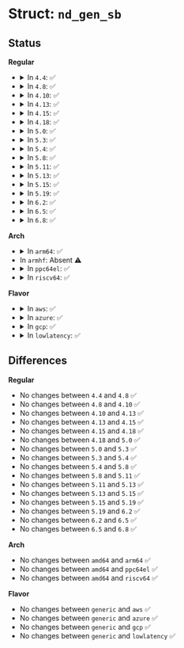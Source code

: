 # Struct: <code>nd_gen_sb</code>

## Status
<b>Regular</b>
<ul>
<li>
<details>
<summary>In <code>4.4</code>: ✅</summary>

```c
struct nd_gen_sb {
    char reserved[4088];
    __le64 checksum;
};
```
</details>
</li>
<li>
<details>
<summary>In <code>4.8</code>: ✅</summary>

```c
struct nd_gen_sb {
    char reserved[4088];
    __le64 checksum;
};
```
</details>
</li>
<li>
<details>
<summary>In <code>4.10</code>: ✅</summary>

```c
struct nd_gen_sb {
    char reserved[4088];
    __le64 checksum;
};
```
</details>
</li>
<li>
<details>
<summary>In <code>4.13</code>: ✅</summary>

```c
struct nd_gen_sb {
    char reserved[4088];
    __le64 checksum;
};
```
</details>
</li>
<li>
<details>
<summary>In <code>4.15</code>: ✅</summary>

```c
struct nd_gen_sb {
    char reserved[4088];
    __le64 checksum;
};
```
</details>
</li>
<li>
<details>
<summary>In <code>4.18</code>: ✅</summary>

```c
struct nd_gen_sb {
    char reserved[4088];
    __le64 checksum;
};
```
</details>
</li>
<li>
<details>
<summary>In <code>5.0</code>: ✅</summary>

```c
struct nd_gen_sb {
    char reserved[4088];
    __le64 checksum;
};
```
</details>
</li>
<li>
<details>
<summary>In <code>5.3</code>: ✅</summary>

```c
struct nd_gen_sb {
    char reserved[4088];
    __le64 checksum;
};
```
</details>
</li>
<li>
<details>
<summary>In <code>5.4</code>: ✅</summary>

```c
struct nd_gen_sb {
    char reserved[4088];
    __le64 checksum;
};
```
</details>
</li>
<li>
<details>
<summary>In <code>5.8</code>: ✅</summary>

```c
struct nd_gen_sb {
    char reserved[4088];
    __le64 checksum;
};
```
</details>
</li>
<li>
<details>
<summary>In <code>5.11</code>: ✅</summary>

```c
struct nd_gen_sb {
    char reserved[4088];
    __le64 checksum;
};
```
</details>
</li>
<li>
<details>
<summary>In <code>5.13</code>: ✅</summary>

```c
struct nd_gen_sb {
    char reserved[4088];
    __le64 checksum;
};
```
</details>
</li>
<li>
<details>
<summary>In <code>5.15</code>: ✅</summary>

```c
struct nd_gen_sb {
    char reserved[4088];
    __le64 checksum;
};
```
</details>
</li>
<li>
<details>
<summary>In <code>5.19</code>: ✅</summary>

```c
struct nd_gen_sb {
    char reserved[4088];
    __le64 checksum;
};
```
</details>
</li>
<li>
<details>
<summary>In <code>6.2</code>: ✅</summary>

```c
struct nd_gen_sb {
    char reserved[4088];
    __le64 checksum;
};
```
</details>
</li>
<li>
<details>
<summary>In <code>6.5</code>: ✅</summary>

```c
struct nd_gen_sb {
    char reserved[4088];
    __le64 checksum;
};
```
</details>
</li>
<li>
<details>
<summary>In <code>6.8</code>: ✅</summary>

```c
struct nd_gen_sb {
    char reserved[4088];
    __le64 checksum;
};
```
</details>
</li>
</ul>
<b>Arch</b>
<ul>
<li>
<details>
<summary>In <code>arm64</code>: ✅</summary>

```c
struct nd_gen_sb {
    char reserved[4088];
    __le64 checksum;
};
```
</details>
</li>
<li>
In <code>armhf</code>: Absent ⚠️
</li>
<li>
<details>
<summary>In <code>ppc64el</code>: ✅</summary>

```c
struct nd_gen_sb {
    char reserved[4088];
    __le64 checksum;
};
```
</details>
</li>
<li>
<details>
<summary>In <code>riscv64</code>: ✅</summary>

```c
struct nd_gen_sb {
    char reserved[4088];
    __le64 checksum;
};
```
</details>
</li>
</ul>
<b>Flavor</b>
<ul>
<li>
<details>
<summary>In <code>aws</code>: ✅</summary>

```c
struct nd_gen_sb {
    char reserved[4088];
    __le64 checksum;
};
```
</details>
</li>
<li>
<details>
<summary>In <code>azure</code>: ✅</summary>

```c
struct nd_gen_sb {
    char reserved[4088];
    __le64 checksum;
};
```
</details>
</li>
<li>
<details>
<summary>In <code>gcp</code>: ✅</summary>

```c
struct nd_gen_sb {
    char reserved[4088];
    __le64 checksum;
};
```
</details>
</li>
<li>
<details>
<summary>In <code>lowlatency</code>: ✅</summary>

```c
struct nd_gen_sb {
    char reserved[4088];
    __le64 checksum;
};
```
</details>
</li>
</ul>

## Differences
<b>Regular</b>
<ul>
<li>
No changes between <code>4.4</code> and <code>4.8</code> ✅
</li>
<li>
No changes between <code>4.8</code> and <code>4.10</code> ✅
</li>
<li>
No changes between <code>4.10</code> and <code>4.13</code> ✅
</li>
<li>
No changes between <code>4.13</code> and <code>4.15</code> ✅
</li>
<li>
No changes between <code>4.15</code> and <code>4.18</code> ✅
</li>
<li>
No changes between <code>4.18</code> and <code>5.0</code> ✅
</li>
<li>
No changes between <code>5.0</code> and <code>5.3</code> ✅
</li>
<li>
No changes between <code>5.3</code> and <code>5.4</code> ✅
</li>
<li>
No changes between <code>5.4</code> and <code>5.8</code> ✅
</li>
<li>
No changes between <code>5.8</code> and <code>5.11</code> ✅
</li>
<li>
No changes between <code>5.11</code> and <code>5.13</code> ✅
</li>
<li>
No changes between <code>5.13</code> and <code>5.15</code> ✅
</li>
<li>
No changes between <code>5.15</code> and <code>5.19</code> ✅
</li>
<li>
No changes between <code>5.19</code> and <code>6.2</code> ✅
</li>
<li>
No changes between <code>6.2</code> and <code>6.5</code> ✅
</li>
<li>
No changes between <code>6.5</code> and <code>6.8</code> ✅
</li>
</ul>
<b>Arch</b>
<ul>
<li>
No changes between <code>amd64</code> and <code>arm64</code> ✅
</li>
<li>
No changes between <code>amd64</code> and <code>ppc64el</code> ✅
</li>
<li>
No changes between <code>amd64</code> and <code>riscv64</code> ✅
</li>
</ul>
<b>Flavor</b>
<ul>
<li>
No changes between <code>generic</code> and <code>aws</code> ✅
</li>
<li>
No changes between <code>generic</code> and <code>azure</code> ✅
</li>
<li>
No changes between <code>generic</code> and <code>gcp</code> ✅
</li>
<li>
No changes between <code>generic</code> and <code>lowlatency</code> ✅
</li>
</ul>
